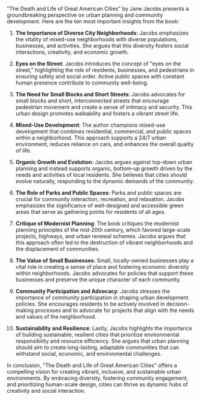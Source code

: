 "The Death and Life of Great American Cities" by Jane Jacobs presents a groundbreaking perspective on urban planning and community development. Here are the ten most important insights from the book:

1. **The Importance of Diverse City Neighborhoods**: Jacobs emphasizes the vitality of mixed-use neighborhoods with diverse populations, businesses, and activities. She argues that this diversity fosters social interactions, creativity, and economic growth.

2. **Eyes on the Street**: Jacobs introduces the concept of "eyes on the street," highlighting the role of residents, businesses, and pedestrians in ensuring safety and social order. Active public spaces with constant human presence contribute to community well-being.

3. **The Need for Small Blocks and Short Streets**: Jacobs advocates for small blocks and short, interconnected streets that encourage pedestrian movement and create a sense of intimacy and security. This urban design promotes walkability and fosters a vibrant street life.

4. **Mixed-Use Development**: The author champions mixed-use development that combines residential, commercial, and public spaces within a neighborhood. This approach supports a 24/7 urban environment, reduces reliance on cars, and enhances the overall quality of life.

5. **Organic Growth and Evolution**: Jacobs argues against top-down urban planning and instead supports organic, bottom-up growth driven by the needs and activities of local residents. She believes that cities should evolve naturally, responding to the dynamic demands of the community.

6. **The Role of Parks and Public Spaces**: Parks and public spaces are crucial for community interaction, recreation, and relaxation. Jacobs emphasizes the significance of well-designed and accessible green areas that serve as gathering points for residents of all ages.

7. **Critique of Modernist Planning**: The book critiques the modernist planning principles of the mid-20th century, which favored large-scale projects, highways, and urban renewal schemes. Jacobs argues that this approach often led to the destruction of vibrant neighborhoods and the displacement of communities.

8. **The Value of Small Businesses**: Small, locally-owned businesses play a vital role in creating a sense of place and fostering economic diversity within neighborhoods. Jacobs advocates for policies that support these businesses and preserve the unique character of each community.

9. **Community Participation and Advocacy**: Jacobs stresses the importance of community participation in shaping urban development policies. She encourages residents to be actively involved in decision-making processes and to advocate for projects that align with the needs and values of the neighborhood.

10. **Sustainability and Resilience**: Lastly, Jacobs highlights the importance of building sustainable, resilient cities that prioritize environmental responsibility and resource efficiency. She argues that urban planning should aim to create long-lasting, adaptable communities that can withstand social, economic, and environmental challenges.

In conclusion, "The Death and Life of Great American Cities" offers a compelling vision for creating vibrant, inclusive, and sustainable urban environments. By embracing diversity, fostering community engagement, and prioritizing human-scale design, cities can thrive as dynamic hubs of creativity and social interaction.